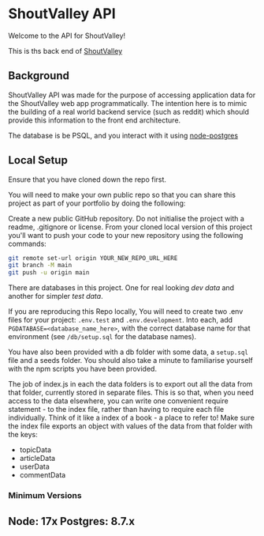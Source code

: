 # ShoutValley API
Welcome to the API for ShoutValley! 

This is ths back end of [ShoutValley](https://shoutvalley.herokuapp.com/api)



## Background

ShoutValley API was made for the purpose of accessing application data for the ShoutValley web app programmatically. The intention here is to mimic the building of a real world backend service (such as reddit) which should provide this information to the front end architecture.

The database is be PSQL, and you interact with it using [node-postgres](https://node-postgres.com/)

## Local Setup

Ensure that you have cloned down the repo first.

You will need to make your own public repo so that you can share this project as part of your portfolio by doing the following:

Create a new public GitHub repository. Do not initialise the project with a readme, .gitignore or license.
From your cloned local version of this project you'll want to push your code to your new repository using the following commands:

```sh
git remote set-url origin YOUR_NEW_REPO_URL_HERE  
git branch -M main  
git push -u origin main  
```

There are databases in this project. One for real looking *dev data* and another for simpler *test data*.

If you are reproducing this Repo locally, You will need to create two .env files for your project: `.env.test` and `.env.development`. Into each, add `PGDATABASE=<database_name_here>`, with the correct database name for that environment (see `/db/setup.sql` for the database names).

You have also been provided with a db folder with some data, a `setup.sql` file and a seeds folder. You should also take a minute to familiarise yourself with the npm scripts you have been provided.

The job of index.js in each the data folders is to export out all the data from that folder, currently stored in separate files. This is so that, when you need access to the data elsewhere, you can write one convenient require statement - to the index file, rather than having to require each file individually. Think of it like a index of a book - a place to refer to! Make sure the index file exports an object with values of the data from that folder with the keys:

- topicData
- articleData
- userData
- commentData

### Minimum Versions

Node: 17x
Postgres: 8.7.x
---
